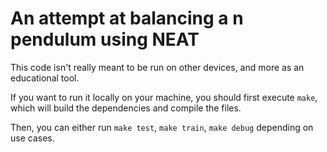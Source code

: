 # An attempt at balancing a n pendulum using NEAT

This code isn't really meant to be run on other devices, and more as an educational tool.

If you want to run it locally on your machine, you should first execute `make`, which will build the dependencies and compile the files.

Then, you can either run `make test`, `make train`, `make debug` depending on use cases.
